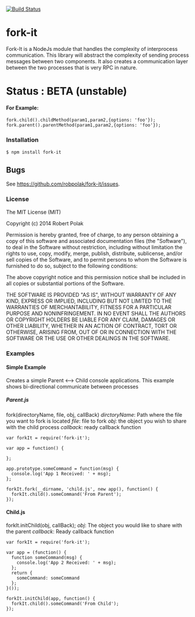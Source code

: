 
[![Build Status](https://api.travis-ci.org/robpolak/fork-it.svg)](https://travis-ci.org/robpolak/fork-it)
# fork-it
Fork-It is a NodeJs module that handles the complexity of interprocess communication.  This library will abstract the complexity of sending process messages between two components.  It also creates a communication layer between the two processes that is very RPC in nature.

# Status : BETA (unstable)

#### For Example:
```
fork.child().childMethod(param1,param2,{options: 'foo'});
fork.parent().parentMethod(param1,param2,{options: 'foo'});
```

### Installation
    $ npm install fork-it

## Bugs
See <https://github.com/robpolak/fork-it/issues>.    

### License

The MIT License (MIT)

Copyright (c) 2014 Robert Polak

Permission is hereby granted, free of charge, to any person obtaining a copy
of this software and associated documentation files (the "Software"), to deal
in the Software without restriction, including without limitation the rights
to use, copy, modify, merge, publish, distribute, sublicense, and/or sell
copies of the Software, and to permit persons to whom the Software is
furnished to do so, subject to the following conditions:

The above copyright notice and this permission notice shall be included in
all copies or substantial portions of the Software.

THE SOFTWARE IS PROVIDED "AS IS", WITHOUT WARRANTY OF ANY KIND, EXPRESS OR
IMPLIED, INCLUDING BUT NOT LIMITED TO THE WARRANTIES OF MERCHANTABILITY,
FITNESS FOR A PARTICULAR PURPOSE AND NONINFRINGEMENT. IN NO EVENT SHALL THE
AUTHORS OR COPYRIGHT HOLDERS BE LIABLE FOR ANY CLAIM, DAMAGES OR OTHER
LIABILITY, WHETHER IN AN ACTION OF CONTRACT, TORT OR OTHERWISE, ARISING FROM,
OUT OF OR IN CONNECTION WITH THE SOFTWARE OR THE USE OR OTHER DEALINGS IN
THE SOFTWARE.


### Examples

#### Simple Example
Creates a simple Parent <--> Child console applications.  This example shows bi-directional communicate between processes

##### Parent.js

fork(directoryName, file, obj, callBack)
  *dirctoryName*: Path where the file you want to fork is located
  *file*: file to fork
  *obj*: the object you wish to share with the child process
  *callback*: ready callback function

```
var forkIt = require('fork-it');

var app = function() {

};

app.prototype.someCommand = function(msg) {
  console.log('App 1 Received: ' + msg);
};

forkIt.fork(__dirname, 'child.js', new app(), function() {
  forkIt.child().someCommand('From Parent');
});

```

#### Child.js

forkIt.initChild(obj, callBack);
  *obj*: The object you would like to share with the parent
  *callback*: Ready callback function

```
var forkIt = require('fork-it');

var app = (function() {
  function someCommand(msg) {
    console.log('App 2 Received: ' + msg);
  };
  return {
    someCommand: someCommand
  };
}());

forkIt.initChild(app, function() {
  forkIt.child().someCommand('From Child');
});
```

